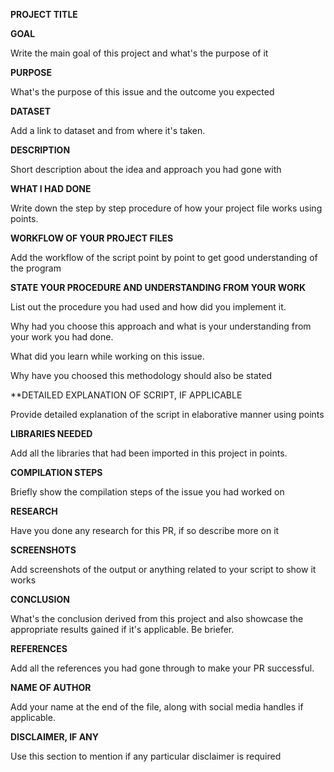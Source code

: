 **PROJECT TITLE**

**GOAL**

Write the main goal of this project and what's the purpose of it


**PURPOSE**

What's the purpose of this issue and the outcome you expected


**DATASET**

Add a link to dataset and from where it's taken.


**DESCRIPTION**

Short description about the idea and approach you had gone with


**WHAT I HAD DONE**

Write down the step by step procedure of how your project file works using points.


**WORKFLOW OF YOUR PROJECT FILES**

Add the workflow of the script point by point to get good understanding of the program


**STATE YOUR PROCEDURE AND UNDERSTANDING FROM YOUR WORK**

List out the procedure you had used and how did you implement it.

Why had you choose this approach and what is your understanding from your work you had done.

What did you learn while working on this issue.

Why have you choosed this methodology should also be stated


**DETAILED EXPLANATION OF SCRIPT, IF APPLICABLE

Provide detailed explanation of the script in elaborative manner using points


**LIBRARIES NEEDED**

Add all the libraries that had been imported in this project in points.


**COMPILATION STEPS**

Briefly show the compilation steps of the issue you had worked on


**RESEARCH**

Have you done any research for this PR, if so describe more on it


**SCREENSHOTS**

Add screenshots of the output or anything related to your script to show it works


**CONCLUSION**

What's the conclusion derived from this project and also showcase the appropriate results gained if it's applicable. Be briefer.


**REFERENCES**

Add all the references you had gone through to make your PR successful.


**NAME OF AUTHOR**

Add your name at the end of the file, along with social media handles if applicable.


**DISCLAIMER, IF ANY**

Use this section to mention if any particular disclaimer is required


